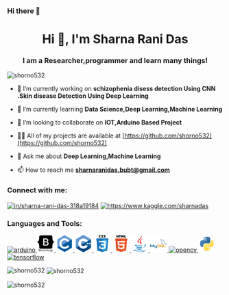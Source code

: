 ### Hi there 👋

<h1 align="center">Hi 👋, I'm Sharna Rani Das</h1>
<h3 align="center">I am a Researcher,programmer and learn many things!</h3>

<p align="left"> <img src="https://komarev.com/ghpvc/?username=shorno532&label=Profile%20views&color=0e75b6&style=flat" alt="shorno532" /> </p>

- 🔭 I’m currently working on **schizophenia disess detection Using CNN .Skin disease Detection Using Deep Learning**

- 🌱 I’m currently learning **Data Science,Deep Learning,Machine Learning**

- 👯 I’m looking to collaborate on **IOT,Arduino Based Project**

- 👨‍💻 All of my projects are available at [https://github.com/shorno532](https://github.com/shorno532)

- 💬 Ask me about **Deep Learning,Machine Learning**

- 📫 How to reach me **sharnaranidas.bubt@gmail.com**

<h3 align="left">Connect with me:</h3>
<p align="left">
<a href="https://linkedin.com/in/in/sharna-rani-das-318a19184" target="blank"><img align="center" src="https://raw.githubusercontent.com/rahuldkjain/github-profile-readme-generator/master/src/images/icons/Social/linked-in-alt.svg" alt="in/sharna-rani-das-318a19184" height="30" width="40" /></a>
<a href="https://kaggle.com/https://www.kaggle.com/sharnadas" target="blank"><img align="center" src="https://raw.githubusercontent.com/rahuldkjain/github-profile-readme-generator/master/src/images/icons/Social/kaggle.svg" alt="https://www.kaggle.com/sharnadas" height="30" width="40" /></a>
</p>

<h3 align="left">Languages and Tools:</h3>
<p align="left"> <a href="https://www.arduino.cc/" target="_blank" rel="noreferrer"> <img src="https://cdn.worldvectorlogo.com/logos/arduino-1.svg" alt="arduino" width="40" height="40"/> </a> <a href="https://getbootstrap.com" target="_blank" rel="noreferrer"> <img src="https://raw.githubusercontent.com/devicons/devicon/master/icons/bootstrap/bootstrap-plain-wordmark.svg" alt="bootstrap" width="40" height="40"/> </a> <a href="https://www.cprogramming.com/" target="_blank" rel="noreferrer"> <img src="https://raw.githubusercontent.com/devicons/devicon/master/icons/c/c-original.svg" alt="c" width="40" height="40"/> </a> <a href="https://www.w3schools.com/cpp/" target="_blank" rel="noreferrer"> <img src="https://raw.githubusercontent.com/devicons/devicon/master/icons/cplusplus/cplusplus-original.svg" alt="cplusplus" width="40" height="40"/> </a> <a href="https://www.w3schools.com/css/" target="_blank" rel="noreferrer"> <img src="https://raw.githubusercontent.com/devicons/devicon/master/icons/css3/css3-original-wordmark.svg" alt="css3" width="40" height="40"/> </a> <a href="https://www.w3.org/html/" target="_blank" rel="noreferrer"> <img src="https://raw.githubusercontent.com/devicons/devicon/master/icons/html5/html5-original-wordmark.svg" alt="html5" width="40" height="40"/> </a> <a href="https://www.java.com" target="_blank" rel="noreferrer"> <img src="https://raw.githubusercontent.com/devicons/devicon/master/icons/java/java-original.svg" alt="java" width="40" height="40"/> </a> <a href="https://www.mysql.com/" target="_blank" rel="noreferrer"> <img src="https://raw.githubusercontent.com/devicons/devicon/master/icons/mysql/mysql-original-wordmark.svg" alt="mysql" width="40" height="40"/> </a> <a href="https://opencv.org/" target="_blank" rel="noreferrer"> <img src="https://www.vectorlogo.zone/logos/opencv/opencv-icon.svg" alt="opencv" width="40" height="40"/> </a> <a href="https://www.python.org" target="_blank" rel="noreferrer"> <img src="https://raw.githubusercontent.com/devicons/devicon/master/icons/python/python-original.svg" alt="python" width="40" height="40"/> </a> <a href="https://www.tensorflow.org" target="_blank" rel="noreferrer"> <img src="https://www.vectorlogo.zone/logos/tensorflow/tensorflow-icon.svg" alt="tensorflow" width="40" height="40"/> </a> </p>

<p><img align="left" src="https://github-readme-stats.vercel.app/api/top-langs?username=shorno532&show_icons=true&locale=en&layout=compact" alt="shorno532" /></p>

<p>&nbsp;<img align="center" src="https://github-readme-stats.vercel.app/api?username=shorno532&show_icons=true&locale=en" alt="shorno532" /></p>

<p><img align="center" src="https://github-readme-streak-stats.herokuapp.com/?user=shorno532&" alt="shorno532" /></p>
